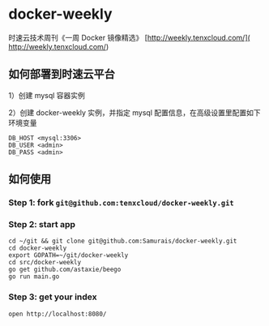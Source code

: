 # docker-weekly
时速云技术周刊《一周 Docker 镜像精选》  [http://weekly.tenxcloud.com/]( http://weekly.tenxcloud.com/)

## 如何部署到时速云平台

1）创建 mysql 容器实例

2）创建 docker-weekly 实例，并指定 mysql 配置信息，在高级设置里配置如下环境变量

    DB_HOST <mysql:3306>
    DB_USER <admin>
    DB_PASS <admin>

## 如何使用

### Step 1: fork ```git@github.com:tenxcloud/docker-weekly.git```

### Step 2: start app
```
cd ~/git && git clone git@github.com:Samurais/docker-weekly.git
cd docker-weekly
export GOPATH=~/git/docker-weekly
cd src/docker-weekly
go get github.com/astaxie/beego
go run main.go
```

### Step 3: get your index

```
open http://localhost:8080/
```
